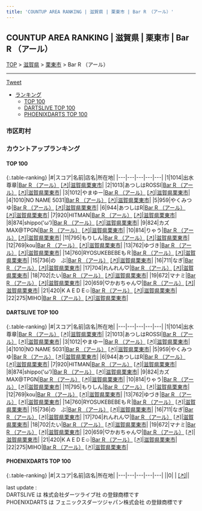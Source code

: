 ```yaml
---
title: 'COUNTUP AREA RANKING | 滋賀県 | 栗東市 | Bar R （アール）'
---
```

## COUNTUP AREA RANKING | 滋賀県 | 栗東市 | Bar R （アール）

[TOP](/darts/rank/) > [滋賀県](/darts/rank/滋賀県/) > [栗東市](/darts/rank/滋賀県/栗東市/) > Bar R （アール）

___

<a href="https://twitter.com/share?ref_src=twsrc%5Etfw" data-text="COUNTUP AREA RANKING | 滋賀県栗東市Bar R （アール）" class="twitter-share-button" data-hashtags="DARTSLIVE,PHOENIXDARTS,darts,ダーツ" data-show-count="false">Tweet</a>

* [ランキング](#カウントアップランキング)
    * [TOP 100](#top-100)
    * [DARTSLIVE TOP 100](#dartslive-top-100)
    * [PHOENIXDARTS TOP 100](#phoenixdarts-top-100)

### 市区町村

<ul>

</ul>

### カウントアップランキング

#### TOP 100



{:.table-ranking}
|#|スコア|名前|店名|所在地|
|---|---|---|---|---|
|1|1014|<span class="rank-name-dl">出水 尊章</span>|<a href="/darts/rank/shops/1cedad5b52b394b3f454cb89828a1cfe.html">Bar R （アール）</a> <a href="https://search.dartslive.com/jp/shop/1cedad5b52b394b3f454cb89828a1cfe">[↗]</a>|<a href="/darts/rank/滋賀県/栗東市">滋賀県栗東市</a>|
|2|1013|<span class="rank-name-dl">あつしはROSSI</span>|<a href="/darts/rank/shops/1cedad5b52b394b3f454cb89828a1cfe.html">Bar R （アール）</a> <a href="https://search.dartslive.com/jp/shop/1cedad5b52b394b3f454cb89828a1cfe">[↗]</a>|<a href="/darts/rank/滋賀県/栗東市">滋賀県栗東市</a>|
|3|1012|<span class="rank-name-dl">やまゆー</span>|<a href="/darts/rank/shops/1cedad5b52b394b3f454cb89828a1cfe.html">Bar R （アール）</a> <a href="https://search.dartslive.com/jp/shop/1cedad5b52b394b3f454cb89828a1cfe">[↗]</a>|<a href="/darts/rank/滋賀県/栗東市">滋賀県栗東市</a>|
|4|1010|<span class="rank-name-dl">NO NAME 5031</span>|<a href="/darts/rank/shops/1cedad5b52b394b3f454cb89828a1cfe.html">Bar R （アール）</a> <a href="https://search.dartslive.com/jp/shop/1cedad5b52b394b3f454cb89828a1cfe">[↗]</a>|<a href="/darts/rank/滋賀県/栗東市">滋賀県栗東市</a>|
|5|959|<span class="rank-name-dl">やくみつゆ</span>|<a href="/darts/rank/shops/1cedad5b52b394b3f454cb89828a1cfe.html">Bar R （アール）</a> <a href="https://search.dartslive.com/jp/shop/1cedad5b52b394b3f454cb89828a1cfe">[↗]</a>|<a href="/darts/rank/滋賀県/栗東市">滋賀県栗東市</a>|
|6|944|<span class="rank-name-dl">あつしはR</span>|<a href="/darts/rank/shops/1cedad5b52b394b3f454cb89828a1cfe.html">Bar R （アール）</a> <a href="https://search.dartslive.com/jp/shop/1cedad5b52b394b3f454cb89828a1cfe">[↗]</a>|<a href="/darts/rank/滋賀県/栗東市">滋賀県栗東市</a>|
|7|920|<span class="rank-name-dl">HITMAN</span>|<a href="/darts/rank/shops/1cedad5b52b394b3f454cb89828a1cfe.html">Bar R （アール）</a> <a href="https://search.dartslive.com/jp/shop/1cedad5b52b394b3f454cb89828a1cfe">[↗]</a>|<a href="/darts/rank/滋賀県/栗東市">滋賀県栗東市</a>|
|8|874|<span class="rank-name-dl">shippo(&#x27;ω&#x27;)</span>|<a href="/darts/rank/shops/1cedad5b52b394b3f454cb89828a1cfe.html">Bar R （アール）</a> <a href="https://search.dartslive.com/jp/shop/1cedad5b52b394b3f454cb89828a1cfe">[↗]</a>|<a href="/darts/rank/滋賀県/栗東市">滋賀県栗東市</a>|
|9|824|<span class="rank-name-dl">カズMAX@TPGN</span>|<a href="/darts/rank/shops/1cedad5b52b394b3f454cb89828a1cfe.html">Bar R （アール）</a> <a href="https://search.dartslive.com/jp/shop/1cedad5b52b394b3f454cb89828a1cfe">[↗]</a>|<a href="/darts/rank/滋賀県/栗東市">滋賀県栗東市</a>|
|10|814|<span class="rank-name-dl">りゃう</span>|<a href="/darts/rank/shops/1cedad5b52b394b3f454cb89828a1cfe.html">Bar R （アール）</a> <a href="https://search.dartslive.com/jp/shop/1cedad5b52b394b3f454cb89828a1cfe">[↗]</a>|<a href="/darts/rank/滋賀県/栗東市">滋賀県栗東市</a>|
|11|795|<span class="rank-name-dl">もりしん</span>|<a href="/darts/rank/shops/1cedad5b52b394b3f454cb89828a1cfe.html">Bar R （アール）</a> <a href="https://search.dartslive.com/jp/shop/1cedad5b52b394b3f454cb89828a1cfe">[↗]</a>|<a href="/darts/rank/滋賀県/栗東市">滋賀県栗東市</a>|
|12|769|<span class="rank-name-dl">kou</span>|<a href="/darts/rank/shops/1cedad5b52b394b3f454cb89828a1cfe.html">Bar R （アール）</a> <a href="https://search.dartslive.com/jp/shop/1cedad5b52b394b3f454cb89828a1cfe">[↗]</a>|<a href="/darts/rank/滋賀県/栗東市">滋賀県栗東市</a>|
|13|762|<span class="rank-name-dl">ゆづき</span>|<a href="/darts/rank/shops/1cedad5b52b394b3f454cb89828a1cfe.html">Bar R （アール）</a> <a href="https://search.dartslive.com/jp/shop/1cedad5b52b394b3f454cb89828a1cfe">[↗]</a>|<a href="/darts/rank/滋賀県/栗東市">滋賀県栗東市</a>|
|14|760|<span class="rank-name-dl">RYOSUKEBEBEもＲ</span>|<a href="/darts/rank/shops/1cedad5b52b394b3f454cb89828a1cfe.html">Bar R （アール）</a> <a href="https://search.dartslive.com/jp/shop/1cedad5b52b394b3f454cb89828a1cfe">[↗]</a>|<a href="/darts/rank/滋賀県/栗東市">滋賀県栗東市</a>|
|15|736|<span class="rank-name-dl">の　ぶ</span>|<a href="/darts/rank/shops/1cedad5b52b394b3f454cb89828a1cfe.html">Bar R （アール）</a> <a href="https://search.dartslive.com/jp/shop/1cedad5b52b394b3f454cb89828a1cfe">[↗]</a>|<a href="/darts/rank/滋賀県/栗東市">滋賀県栗東市</a>|
|16|711|<span class="rank-name-dl">なぎ</span>|<a href="/darts/rank/shops/1cedad5b52b394b3f454cb89828a1cfe.html">Bar R （アール）</a> <a href="https://search.dartslive.com/jp/shop/1cedad5b52b394b3f454cb89828a1cfe">[↗]</a>|<a href="/darts/rank/滋賀県/栗東市">滋賀県栗東市</a>|
|17|704|<span class="rank-name-dl">れんれん♡</span>|<a href="/darts/rank/shops/1cedad5b52b394b3f454cb89828a1cfe.html">Bar R （アール）</a> <a href="https://search.dartslive.com/jp/shop/1cedad5b52b394b3f454cb89828a1cfe">[↗]</a>|<a href="/darts/rank/滋賀県/栗東市">滋賀県栗東市</a>|
|18|702|<span class="rank-name-dl">たい</span>|<a href="/darts/rank/shops/1cedad5b52b394b3f454cb89828a1cfe.html">Bar R （アール）</a> <a href="https://search.dartslive.com/jp/shop/1cedad5b52b394b3f454cb89828a1cfe">[↗]</a>|<a href="/darts/rank/滋賀県/栗東市">滋賀県栗東市</a>|
|19|672|<span class="rank-name-dl">マナミ</span>|<a href="/darts/rank/shops/1cedad5b52b394b3f454cb89828a1cfe.html">Bar R （アール）</a> <a href="https://search.dartslive.com/jp/shop/1cedad5b52b394b3f454cb89828a1cfe">[↗]</a>|<a href="/darts/rank/滋賀県/栗東市">滋賀県栗東市</a>|
|20|659|<span class="rank-name-dl">♡かおちゃん♡</span>|<a href="/darts/rank/shops/1cedad5b52b394b3f454cb89828a1cfe.html">Bar R （アール）</a> <a href="https://search.dartslive.com/jp/shop/1cedad5b52b394b3f454cb89828a1cfe">[↗]</a>|<a href="/darts/rank/滋賀県/栗東市">滋賀県栗東市</a>|
|21|420|<span class="rank-name-dl">K A E D E☺︎</span>|<a href="/darts/rank/shops/1cedad5b52b394b3f454cb89828a1cfe.html">Bar R （アール）</a> <a href="https://search.dartslive.com/jp/shop/1cedad5b52b394b3f454cb89828a1cfe">[↗]</a>|<a href="/darts/rank/滋賀県/栗東市">滋賀県栗東市</a>|
|22|275|<span class="rank-name-dl">MIHO</span>|<a href="/darts/rank/shops/1cedad5b52b394b3f454cb89828a1cfe.html">Bar R （アール）</a> <a href="https://search.dartslive.com/jp/shop/1cedad5b52b394b3f454cb89828a1cfe">[↗]</a>|<a href="/darts/rank/滋賀県/栗東市">滋賀県栗東市</a>|


#### DARTSLIVE TOP 100



{:.table-ranking}
|#|スコア|名前|店名|所在地|
|---|---|---|---|---|
|1|1014|<span class="rank-name-dl">出水 尊章</span>|<a href="/darts/rank/shops/1cedad5b52b394b3f454cb89828a1cfe.html">Bar R （アール）</a> <a href="https://search.dartslive.com/jp/shop/1cedad5b52b394b3f454cb89828a1cfe">[↗]</a>|<a href="/darts/rank/滋賀県/栗東市">滋賀県栗東市</a>|
|2|1013|<span class="rank-name-dl">あつしはROSSI</span>|<a href="/darts/rank/shops/1cedad5b52b394b3f454cb89828a1cfe.html">Bar R （アール）</a> <a href="https://search.dartslive.com/jp/shop/1cedad5b52b394b3f454cb89828a1cfe">[↗]</a>|<a href="/darts/rank/滋賀県/栗東市">滋賀県栗東市</a>|
|3|1012|<span class="rank-name-dl">やまゆー</span>|<a href="/darts/rank/shops/1cedad5b52b394b3f454cb89828a1cfe.html">Bar R （アール）</a> <a href="https://search.dartslive.com/jp/shop/1cedad5b52b394b3f454cb89828a1cfe">[↗]</a>|<a href="/darts/rank/滋賀県/栗東市">滋賀県栗東市</a>|
|4|1010|<span class="rank-name-dl">NO NAME 5031</span>|<a href="/darts/rank/shops/1cedad5b52b394b3f454cb89828a1cfe.html">Bar R （アール）</a> <a href="https://search.dartslive.com/jp/shop/1cedad5b52b394b3f454cb89828a1cfe">[↗]</a>|<a href="/darts/rank/滋賀県/栗東市">滋賀県栗東市</a>|
|5|959|<span class="rank-name-dl">やくみつゆ</span>|<a href="/darts/rank/shops/1cedad5b52b394b3f454cb89828a1cfe.html">Bar R （アール）</a> <a href="https://search.dartslive.com/jp/shop/1cedad5b52b394b3f454cb89828a1cfe">[↗]</a>|<a href="/darts/rank/滋賀県/栗東市">滋賀県栗東市</a>|
|6|944|<span class="rank-name-dl">あつしはR</span>|<a href="/darts/rank/shops/1cedad5b52b394b3f454cb89828a1cfe.html">Bar R （アール）</a> <a href="https://search.dartslive.com/jp/shop/1cedad5b52b394b3f454cb89828a1cfe">[↗]</a>|<a href="/darts/rank/滋賀県/栗東市">滋賀県栗東市</a>|
|7|920|<span class="rank-name-dl">HITMAN</span>|<a href="/darts/rank/shops/1cedad5b52b394b3f454cb89828a1cfe.html">Bar R （アール）</a> <a href="https://search.dartslive.com/jp/shop/1cedad5b52b394b3f454cb89828a1cfe">[↗]</a>|<a href="/darts/rank/滋賀県/栗東市">滋賀県栗東市</a>|
|8|874|<span class="rank-name-dl">shippo(&#x27;ω&#x27;)</span>|<a href="/darts/rank/shops/1cedad5b52b394b3f454cb89828a1cfe.html">Bar R （アール）</a> <a href="https://search.dartslive.com/jp/shop/1cedad5b52b394b3f454cb89828a1cfe">[↗]</a>|<a href="/darts/rank/滋賀県/栗東市">滋賀県栗東市</a>|
|9|824|<span class="rank-name-dl">カズMAX@TPGN</span>|<a href="/darts/rank/shops/1cedad5b52b394b3f454cb89828a1cfe.html">Bar R （アール）</a> <a href="https://search.dartslive.com/jp/shop/1cedad5b52b394b3f454cb89828a1cfe">[↗]</a>|<a href="/darts/rank/滋賀県/栗東市">滋賀県栗東市</a>|
|10|814|<span class="rank-name-dl">りゃう</span>|<a href="/darts/rank/shops/1cedad5b52b394b3f454cb89828a1cfe.html">Bar R （アール）</a> <a href="https://search.dartslive.com/jp/shop/1cedad5b52b394b3f454cb89828a1cfe">[↗]</a>|<a href="/darts/rank/滋賀県/栗東市">滋賀県栗東市</a>|
|11|795|<span class="rank-name-dl">もりしん</span>|<a href="/darts/rank/shops/1cedad5b52b394b3f454cb89828a1cfe.html">Bar R （アール）</a> <a href="https://search.dartslive.com/jp/shop/1cedad5b52b394b3f454cb89828a1cfe">[↗]</a>|<a href="/darts/rank/滋賀県/栗東市">滋賀県栗東市</a>|
|12|769|<span class="rank-name-dl">kou</span>|<a href="/darts/rank/shops/1cedad5b52b394b3f454cb89828a1cfe.html">Bar R （アール）</a> <a href="https://search.dartslive.com/jp/shop/1cedad5b52b394b3f454cb89828a1cfe">[↗]</a>|<a href="/darts/rank/滋賀県/栗東市">滋賀県栗東市</a>|
|13|762|<span class="rank-name-dl">ゆづき</span>|<a href="/darts/rank/shops/1cedad5b52b394b3f454cb89828a1cfe.html">Bar R （アール）</a> <a href="https://search.dartslive.com/jp/shop/1cedad5b52b394b3f454cb89828a1cfe">[↗]</a>|<a href="/darts/rank/滋賀県/栗東市">滋賀県栗東市</a>|
|14|760|<span class="rank-name-dl">RYOSUKEBEBEもＲ</span>|<a href="/darts/rank/shops/1cedad5b52b394b3f454cb89828a1cfe.html">Bar R （アール）</a> <a href="https://search.dartslive.com/jp/shop/1cedad5b52b394b3f454cb89828a1cfe">[↗]</a>|<a href="/darts/rank/滋賀県/栗東市">滋賀県栗東市</a>|
|15|736|<span class="rank-name-dl">の　ぶ</span>|<a href="/darts/rank/shops/1cedad5b52b394b3f454cb89828a1cfe.html">Bar R （アール）</a> <a href="https://search.dartslive.com/jp/shop/1cedad5b52b394b3f454cb89828a1cfe">[↗]</a>|<a href="/darts/rank/滋賀県/栗東市">滋賀県栗東市</a>|
|16|711|<span class="rank-name-dl">なぎ</span>|<a href="/darts/rank/shops/1cedad5b52b394b3f454cb89828a1cfe.html">Bar R （アール）</a> <a href="https://search.dartslive.com/jp/shop/1cedad5b52b394b3f454cb89828a1cfe">[↗]</a>|<a href="/darts/rank/滋賀県/栗東市">滋賀県栗東市</a>|
|17|704|<span class="rank-name-dl">れんれん♡</span>|<a href="/darts/rank/shops/1cedad5b52b394b3f454cb89828a1cfe.html">Bar R （アール）</a> <a href="https://search.dartslive.com/jp/shop/1cedad5b52b394b3f454cb89828a1cfe">[↗]</a>|<a href="/darts/rank/滋賀県/栗東市">滋賀県栗東市</a>|
|18|702|<span class="rank-name-dl">たい</span>|<a href="/darts/rank/shops/1cedad5b52b394b3f454cb89828a1cfe.html">Bar R （アール）</a> <a href="https://search.dartslive.com/jp/shop/1cedad5b52b394b3f454cb89828a1cfe">[↗]</a>|<a href="/darts/rank/滋賀県/栗東市">滋賀県栗東市</a>|
|19|672|<span class="rank-name-dl">マナミ</span>|<a href="/darts/rank/shops/1cedad5b52b394b3f454cb89828a1cfe.html">Bar R （アール）</a> <a href="https://search.dartslive.com/jp/shop/1cedad5b52b394b3f454cb89828a1cfe">[↗]</a>|<a href="/darts/rank/滋賀県/栗東市">滋賀県栗東市</a>|
|20|659|<span class="rank-name-dl">♡かおちゃん♡</span>|<a href="/darts/rank/shops/1cedad5b52b394b3f454cb89828a1cfe.html">Bar R （アール）</a> <a href="https://search.dartslive.com/jp/shop/1cedad5b52b394b3f454cb89828a1cfe">[↗]</a>|<a href="/darts/rank/滋賀県/栗東市">滋賀県栗東市</a>|
|21|420|<span class="rank-name-dl">K A E D E☺︎</span>|<a href="/darts/rank/shops/1cedad5b52b394b3f454cb89828a1cfe.html">Bar R （アール）</a> <a href="https://search.dartslive.com/jp/shop/1cedad5b52b394b3f454cb89828a1cfe">[↗]</a>|<a href="/darts/rank/滋賀県/栗東市">滋賀県栗東市</a>|
|22|275|<span class="rank-name-dl">MIHO</span>|<a href="/darts/rank/shops/1cedad5b52b394b3f454cb89828a1cfe.html">Bar R （アール）</a> <a href="https://search.dartslive.com/jp/shop/1cedad5b52b394b3f454cb89828a1cfe">[↗]</a>|<a href="/darts/rank/滋賀県/栗東市">滋賀県栗東市</a>|


#### PHOENIXDARTS TOP 100



{:.table-ranking}
|#|スコア|名前|店名|所在地|
|---|---|---|---|---|
||0|<span class="rank-name-dl"> </span>|<a href="/darts/rank/shops/.html"></a> <a href="">[↗]</a>|<a href="/darts/rank//"></a>|


<div class="footer border-top border-gray-light mt-5 pt-3 text-right text-gray">
    last update : <span style="font-weight: italic" id="foot_last_modified"></span><br />
    DARTSLIVE は 株式会社ダーツライブ社 の登録商標です<br />
    PHOENIXDARTS は フェニックスダーツジャパン株式会社 の登録商標です<br />
</div>

<script src="https://cdnjs.cloudflare.com/ajax/libs/jquery.tablesorter/2.31.3/js/jquery.tablesorter.min.js" integrity="sha512-qzgd5cYSZcosqpzpn7zF2ZId8f/8CHmFKZ8j7mU4OUXTNRd5g+ZHBPsgKEwoqxCtdQvExE5LprwwPAgoicguNg==" crossorigin="anonymous" referrerpolicy="no-referrer"></script>
<link rel="stylesheet" href="https://cdnjs.cloudflare.com/ajax/libs/jquery.tablesorter/2.31.3/css/theme.default.min.css" integrity="sha512-wghhOJkjQX0Lh3NSWvNKeZ0ZpNn+SPVXX1Qyc9OCaogADktxrBiBdKGDoqVUOyhStvMBmJQ8ZdMHiR3wuEq8+w==" crossorigin="anonymous" referrerpolicy="no-referrer" />
<script>
$(function() {
    $(".table-ranking").tablesorter({sortList:[[0, 0]]});
    $("#foot_last_modified").text(formatDate(new Date(document.lastModified), 'yyyy-MM-dd HH:mm:ss'));
});
</script>

<script async src="https://platform.twitter.com/widgets.js" charset="utf-8"></script>